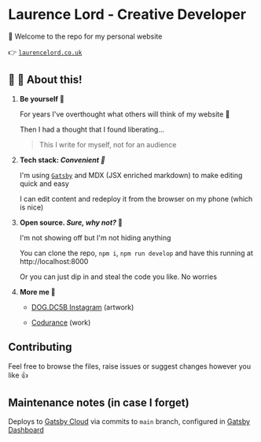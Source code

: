 # Laurence Lord - Creative Developer

👋 Welcome to the repo for my personal website 

👉 [`laurencelord.co.uk`](https://www.laurencelord.co.uk)

## 🚀 🌝 About this!

1.  **Be yourself 🤙**

    For years I've overthought what others will think of my website 🤔

    Then I had a thought that I found liberating...

    > This I write for myself, not for an audience

2.  **Tech stack: _Convenient 📱_**

    I'm using [`Gatsby`](https://www.gatsbyjs.com/) and MDX (JSX enriched markdown) to make editing quick and easy

    I can edit content and redeploy it from the browser on my phone (which is nice)

3.  **Open source. _Sure, why not?_ 🤗**

    I'm not showing off but I'm not hiding anything

    You can clone the repo, `npm i`, `npm run develop` and have this running at http://localhost:8000
    
    Or you can just dip in and steal the code you like. No worries
    

4.  **More me 🧶**

    - [DOG.DC5B Instagram](https://www.instagram.com/dog.dc5b/) (artwork)

    - [Codurance](https://www.codurance.com) (work)

## Contributing

Feel free to browse the files, raise issues or suggest changes however you like 👍

## Maintenance notes (in case I forget)

Deploys to [Gatsby Cloud](https://www.gatsbyjs.com/products/cloud/hosting/) via commits to `main` branch, 
configured in [Gatsby Dashboard](https://www.gatsbyjs.com/dashboard)
